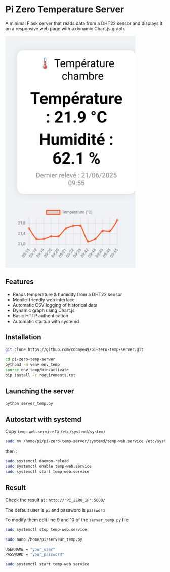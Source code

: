 # Pi Zero Temperature Server

A minimal Flask server that reads data from a DHT22 sensor and displays it on a responsive web page with a dynamic Chart.js graph.

![Screenshot](Screenshot.png)


## Features

- Reads temperature & humidity from a DHT22 sensor
- Mobile-friendly web interface
- Automatic CSV logging of historical data
- Dynamic graph using Chart.js
- Basic HTTP authentication
- Automatic startup with systemd

## Installation

```bash
git clone https://github.com/cobaye49/pi-zero-temp-server.git
```

```bash
cd pi-zero-temp-server
python3 -m venv env_temp
source env_temp/bin/activate
pip install -r requirements.txt
```

## Launching the server

```bash
python server_temp.py
```

## Autostart with systemd

Copy `temp-web.service` to `/etc/systemd/system/` 

```bash
sudo mv /home/pi/pi-zero-temp-server/systemd/temp-web.service /etc/systemd/system/temp.service
```

then :

```bash
sudo systemctl daemon-reload
sudo systemctl enable temp-web.service
sudo systemctl start temp-web.service
```

## Result

Check the result at : `http://"PI_ZERO_IP":5000/` 

The default user is `pi`  and password is `password` 

To modify them edit line 9 and 10 of the `server_temp.py` file

```bash
sudo systemctl stop temp-web.service
```

```bash
sudo nano /home/pi/serveur_temp.py
```

```bash
USERNAME = "your_user"
PASSWORD = "your_password"
```

```bash
sudo systemctl start temp-web.service
```

